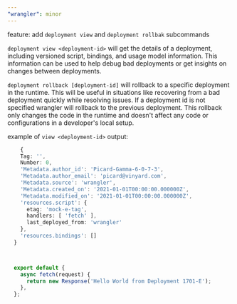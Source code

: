 ```yaml
---
"wrangler": minor
---
```


feature: add `deployment view` and `deployment rollbak` subcommands

`deployment view <deployment-id>` will get the details of a deployment, including versioned script, bindings, and usage model information.
This information can be used to help debug bad deployments or get insights on changes between deployments.

`deployment rollback [deployment-id]` will rollback to a specific deployment in the runtime. This will be useful in situations like recovering from a bad
deployment quickly while resolving issues. If a deployment id is not specified wrangler will rollback to the previous deployment. This rollback only changes the code in the runtime and doesn't affect any code or configurations
in a developer's local setup.

example of `view <deployment-id>` output:

```ts
	{
    Tag: '',
    Number: 0,
    'Metadata.author_id': 'Picard-Gamma-6-0-7-3',
    'Metadata.author_email': 'picard@vinyard.com',
    'Metadata.source': 'wrangler',
    'Metadata.created_on': '2021-01-01T00:00:00.000000Z',
    'Metadata.modified_on': '2021-01-01T00:00:00.000000Z',
    'resources.script': {
      etag: 'mock-e-tag',
      handlers: [ 'fetch' ],
      last_deployed_from: 'wrangler'
    },
    'resources.bindings': []
  }



  export default {
    async fetch(request) {
      return new Response('Hello World from Deployment 1701-E');
    },
  };
```

